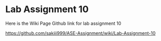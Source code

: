 # Lab Assignment 10

Here is the Wiki Page Github link for lab assignment 10

https://github.com/sakiii999/ASE-Assignment/wiki/Lab-Assignment-10
